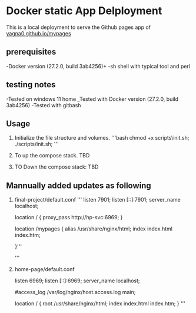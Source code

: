 # Docker static App Delployment
This is a local deployment to serve the Github pages app of [yagna0.github.io/mypages](http://yagna0.github.io/mypages)



## prerequisites
-Docker version (27.2.0, build 3ab4256)+
-sh shell with typical tool and perl
## testing notes
-Tested on windows 11 home
_Tested with Docker version (27.2.0, build 3ab4256)
-Tested with gitbash

## Usage
1. Initialize the file structure and volumes.
'''bash
chmod +x scripts\init.sh;
./scripts/init.sh;
'''

2. To up the compose stack.
    TBD
3. TO Down the compose stack:
    TBD

## Mannually added updates as following
 1. final-project/default.conf
    '''
     listen       7901;
    listen  [::]:7901;
    server_name  localhost;

    location / {
        proxy_pass http://hp-svc:6969;
    }
    
    location /mypages {
        alias   /usr/share/nginx/html;
        index  index.html index.htm;
        
    }'''

    '''
2.  home-page/default.conf
 
    listen       6969;
    listen  [::]:6969;
    server_name  localhost;

    #access_log  /var/log/nginx/host.access.log  main;

    location / { 
        root  /usr/share/nginx/html;
        index  index.html index.htm;
    } '''